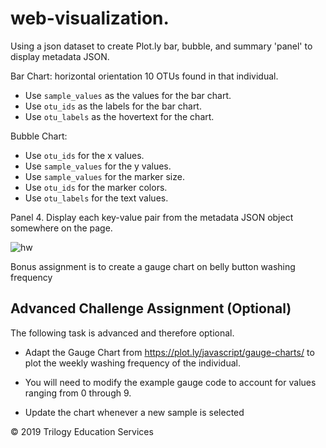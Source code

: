 # web-visualization.


Using a json dataset to create Plot.ly bar, bubble, and summary 'panel' to display metadata JSON.

Bar Chart:
  horizontal orientation
  10 OTUs found in that individual.
  * Use `sample_values` as the values for the bar chart.
  * Use `otu_ids` as the labels for the bar chart.
  * Use `otu_labels` as the hovertext for the chart.


Bubble Chart:
  * Use `otu_ids` for the x values.
  * Use `sample_values` for the y values.
  * Use `sample_values` for the marker size.
  * Use `otu_ids` for the marker colors.
  * Use `otu_labels` for the text values.
  
Panel
4. Display each key-value pair from the metadata JSON object somewhere on the page.

![hw](Images/hw03.png)


Bonus assignment is to create a gauge chart on belly button washing frequency
## Advanced Challenge Assignment (Optional)

The following task is advanced and therefore optional.

* Adapt the Gauge Chart from <https://plot.ly/javascript/gauge-charts/> to plot the weekly washing frequency of the individual.

* You will need to modify the example gauge code to account for values ranging from 0 through 9.

* Update the chart whenever a new sample is selected


© 2019 Trilogy Education Services
